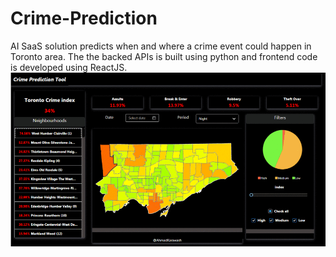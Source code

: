 # Crime-Prediction
AI SaaS solution predicts when and where a crime event could happen in Toronto area. The the backed APIs is built using python and frontend code is developed using ReactJS.
![](https://github.com/ayesha-qy/Crime-Prediction/blob/main/image.gif)
